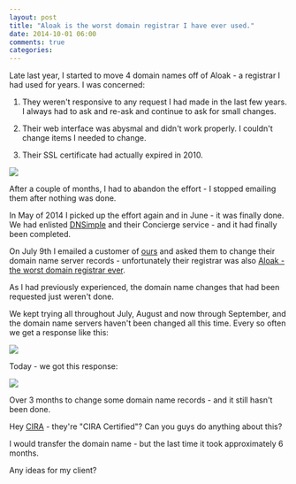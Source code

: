 ```yaml
---
layout: post
title: "Aloak is the worst domain registrar I have ever used."
date: 2014-10-01 06:00
comments: true
categories:
---
```


Late last year, I started to move 4 domain names off of Aloak - a registrar I had used for years. I was concerned:

1. They weren't responsive to any request I had made in the last few years. I always had to ask and re-ask and continue to ask for small changes.

2. Their web interface was abysmal and didn't work properly. I couldn't change items I needed to change.

3. Their SSL certificate had actually expired in 2010.

<img src="http://shared.froese.org/2014/f2ui5-22-45.jpg" border="0" />

After a couple of months, I had to abandon the effort - I stopped emailing them after nothing was done.

In May of 2014 I picked up the effort again and in June - it was finally done. We had enlisted [DNSimple](https://dnsimple.com/) and their Concierge service - and it had finally been completed.

On July 9th I emailed a customer of [ours](http://www.nonfiction.ca/) and asked them to change their domain name server records - unfortunately their registrar was also [Aloak - the worst domain registrar ever](http://www.aloak.ca/).

As I had previously experienced, the domain name changes that had been requested just weren't done.

We kept trying all throughout July, August and now through September, and the domain name servers haven't been changed all this time. Every so often we get a response like this:

<img src="http://shared.froese.org/2014/c4lwb-22-56.jpg" border="0" />

Today - we got this response:

<img src="http://shared.froese.org/2014/7b6yy-22-59.jpg" border="0" />

Over 3 months to change some domain name records - and it still hasn't been done.

Hey [CIRA](http://www.cira.ca/) - they're "CIRA Certified"? Can you guys do anything about this?

I would transfer the domain name - but the last time it took approximately 6 months.

Any ideas for my client?
